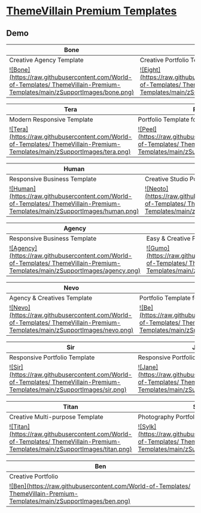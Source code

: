# [ThemeVillain Premium Templates](https://www.themevillain.com)

## Demo
| Bone                                                                                                                                                                             | Eight                                                                                                                                                                               |
|----------------------------------------------------------------------------------------------------------------------------------------------------------------------------------|-------------------------------------------------------------------------------------------------------------------------------------------------------------------------------------|
| Creative Agency Template                                                                                                                                                         | Creative Portfolio Template                                                                                                                                                         |
| [![Bone](https://raw.githubusercontent.com/World-of-Templates/ ThemeVillain-Premium-Templates/main/zSupportImages/bone.png)](https://template.bikinwebskuy.com/TV/Bone/template) | [![Eight](https://raw.githubusercontent.com/World-of-Templates/ ThemeVillain-Premium-Templates/main/zSupportImages/eight.png)](https://template.bikinwebskuy.com/TV/Eight/template) |

| Tera                                                                                                                                                                             | Peel                                                                                                                                                                             |
|----------------------------------------------------------------------------------------------------------------------------------------------------------------------------------|----------------------------------------------------------------------------------------------------------------------------------------------------------------------------------|
| Modern Responsive Template                                                                                                                                                       | Portfolio Template for Creatives                                                                                                                                                 |
| [![Tera](https://raw.githubusercontent.com/World-of-Templates/ ThemeVillain-Premium-Templates/main/zSupportImages/tera.png)](https://template.bikinwebskuy.com/TV/Tera/template) | [![Peel](https://raw.githubusercontent.com/World-of-Templates/ ThemeVillain-Premium-Templates/main/zSupportImages/peel.png)](https://template.bikinwebskuy.com/TV/Peel/template) |

| Human                                                                                                                                                                               | Neoto                                                                                                                                                                               |
|-------------------------------------------------------------------------------------------------------------------------------------------------------------------------------------|-------------------------------------------------------------------------------------------------------------------------------------------------------------------------------------|
| Responsive Business Template                                                                                                                                                        | Creative Studio Portfolio Template                                                                                                                                                  |
| [![Human](https://raw.githubusercontent.com/World-of-Templates/ ThemeVillain-Premium-Templates/main/zSupportImages/human.png)](https://template.bikinwebskuy.com/TV/Human/template) | [![Neoto](https://raw.githubusercontent.com/World-of-Templates/ ThemeVillain-Premium-Templates/main/zSupportImages/neoto.png)](https://template.bikinwebskuy.com/TV/Neoto/template) |

| Agency                                                                                                                                                                                 | Gumo                                                                                                                                                                             |
|----------------------------------------------------------------------------------------------------------------------------------------------------------------------------------------|----------------------------------------------------------------------------------------------------------------------------------------------------------------------------------|
| Responsive Business Template                                                                                                                                                           | Easy & Creative Portfolio Template                                                                                                                                               |
| [![Agency](https://raw.githubusercontent.com/World-of-Templates/ ThemeVillain-Premium-Templates/main/zSupportImages/agency.png)](https://template.bikinwebskuy.com/TV/Agency/template) | [![Gumo](https://raw.githubusercontent.com/World-of-Templates/ ThemeVillain-Premium-Templates/main/zSupportImages/gumo.png)](https://template.bikinwebskuy.com/TV/Gumo/template) |

| Nevo                                                                                                                                                                             | Be                                                                                                                                                                         |
|----------------------------------------------------------------------------------------------------------------------------------------------------------------------------------|----------------------------------------------------------------------------------------------------------------------------------------------------------------------------|
| Agency & Creatives Template                                                                                                                                                      | Portfolio Template for Creatives                                                                                                                                           |
| [![Nevo](https://raw.githubusercontent.com/World-of-Templates/ ThemeVillain-Premium-Templates/main/zSupportImages/nevo.png)](https://template.bikinwebskuy.com/TV/Nevo/template) | [![Be](https://raw.githubusercontent.com/World-of-Templates/ ThemeVillain-Premium-Templates/main/zSupportImages/be.png)](https://template.bikinwebskuy.com/TV/Be/template) |

| Sir                                                                                                                                                                           | Jane                                                                                                                                                                             |
|-------------------------------------------------------------------------------------------------------------------------------------------------------------------------------|----------------------------------------------------------------------------------------------------------------------------------------------------------------------------------|
| Responsive Portfolio Template                                                                                                                                                 | Responsive Portfolio Template                                                                                                                                                    |
| [![Sir](https://raw.githubusercontent.com/World-of-Templates/ ThemeVillain-Premium-Templates/main/zSupportImages/sir.png)](https://template.bikinwebskuy.com/TV/Sir/template) | [![Jane](https://raw.githubusercontent.com/World-of-Templates/ ThemeVillain-Premium-Templates/main/zSupportImages/jane.png)](https://template.bikinwebskuy.com/TV/Jane/template) |

| Titan                                                                                                                                                                               | Sylk                                                                                                                                                                             |
|-------------------------------------------------------------------------------------------------------------------------------------------------------------------------------------|----------------------------------------------------------------------------------------------------------------------------------------------------------------------------------|
| Creative Multi-purpose Template                                                                                                                                                     | Photography Portfolio Template                                                                                                                                                   |
| [![Titan](https://raw.githubusercontent.com/World-of-Templates/ ThemeVillain-Premium-Templates/main/zSupportImages/titan.png)](https://template.bikinwebskuy.com/TV/Titan/template) | [![Sylk](https://raw.githubusercontent.com/World-of-Templates/ ThemeVillain-Premium-Templates/main/zSupportImages/sylk.png)](https://template.bikinwebskuy.com/TV/Sylk/template) |

| Ben                                                                                                                                                                           |
|-------------------------------------------------------------------------------------------------------------------------------------------------------------------------------|
| Creative Portfolio                                                                                                                                                            |
| [![Ben](https://raw.githubusercontent.com/World-of-Templates/ ThemeVillain-Premium-Templates/main/zSupportImages/ben.png)](https://template.bikinwebskuy.com/TV/Ben/template) |
